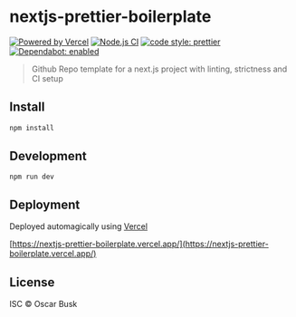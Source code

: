 # nextjs-prettier-boilerplate

[![Powered by Vercel](https://badgen.net/badge/vercel/nextjs-prettier-boilerplate/black?icon=zeit)](https://nextjs-prettier-boilerplate/)
[![Node.js CI](https://github.com/oBusk/nextjs-prettier-boilerplate/workflows/Node.js%20CI/badge.svg)](https://github.com/oBusk/walkable-buffer/actions)
[![code style: prettier](https://img.shields.io/badge/code_style-prettier-ff69b4.svg)](https://github.com/prettier/prettier)
[![Dependabot: enabled](https://badgen.net/badge/dependabot/enabled/green?icon=dependabot)](https://github.com/oBusk/nextjs-prettier-boilerplate/network/updates)

> Github Repo template for a next.js project with linting, strictness and CI setup

## Install

```bash
npm install
```

## Development

```
npm run dev
```

## Deployment

Deployed automagically using [Vercel](https://vercel.com/)

[https://nextjs-prettier-boilerplate.vercel.app/](https://nextjs-prettier-boilerplate.vercel.app/)

## License

ISC © Oscar Busk
